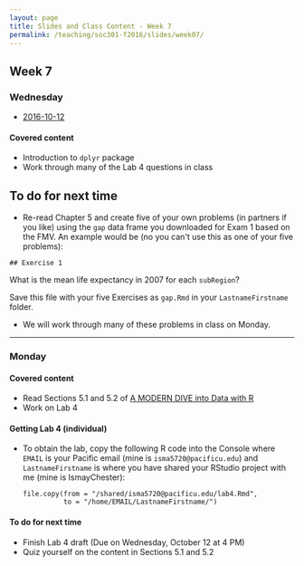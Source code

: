 ```yaml
---
layout: page
title: Slides and Class Content - Week 7
permalink: /teaching/soc301-f2016/slides/week07/
---
```


## Week 7

### Wednesday
- <a href = "{{ site.baseurl }}/teaching/soc301-f2016/slides/week-07/07b.html">2016-10-12</a>


#### Covered content

- Introduction to `dplyr` package
- Work through many of the Lab 4 questions in class

## To do for next time

- Re-read Chapter 5 and create five of your own problems (in partners if you like) using the `gap` data frame you downloaded for Exam 1 based on the FMV.  An example would be (no you can't use this as one of your five problems):

`## Exercise 1`

What is the mean life expectancy in 2007 for each `subRegion`?

Save this file with your five Exercises as `gap.Rmd` in your `LastnameFirstname` folder.

- We will work through many of these problems in class on Monday.


***

### Monday

#### Covered content

- Read Sections 5.1 and 5.2 of [A MODERN DIVE into Data with R](https://ismayc.github.io/moderndiver-book/5-manip.html)
- Work on Lab 4

#### Getting Lab 4 (individual)

- To obtain the lab, copy the following R code into the Console where `EMAIL` is your Pacific email (mine is `isma5720@pacificu.edu`) and
`LastnameFirstname` is where you have shared your RStudio project with me (mine is IsmayChester):

    ```
    file.copy(from = "/shared/isma5720@pacificu.edu/lab4.Rmd",
              to = "/home/EMAIL/LastnameFirstname/")
    ```
    
#### To do for next time

- Finish Lab 4 draft (Due on Wednesday, October 12 at 4 PM)
- Quiz yourself on the content in Sections 5.1 and 5.2